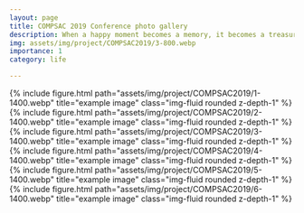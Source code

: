 ```yaml
---
layout: page
title: COMPSAC 2019 Conference photo gallery
description: When a happy moment becomes a memory, it becomes a treasure.
img: assets/img/project/COMPSAC2019/3-800.webp
importance: 1
category: life

---
```


<div class="row">
    <div class="col-sm-12 mt-9 mt-md-0">
        {% include figure.html path="assets/img/project/COMPSAC2019/1-1400.webp" title="example image" class="img-fluid rounded z-depth-1" %}
    </div>
</div>

<div class="row">
    <div class="col-sm-12 mt-9 mt-md-0">
        {% include figure.html path="assets/img/project/COMPSAC2019/2-1400.webp" title="example image" class="img-fluid rounded z-depth-1" %}
    </div>
</div>

<div class="row">
    <div class="col-sm-12 mt-9 mt-md-0">
        {% include figure.html path="assets/img/project/COMPSAC2019/3-1400.webp" title="example image" class="img-fluid rounded z-depth-1" %}
    </div>
</div>

<div class="row">
    <div class="col-sm-12 mt-9 mt-md-0">
        {% include figure.html path="assets/img/project/COMPSAC2019/4-1400.webp" title="example image" class="img-fluid rounded z-depth-1" %}
    </div>
</div>

<div class="row">
    <div class="col-sm-12 mt-9 mt-md-0">
        {% include figure.html path="assets/img/project/COMPSAC2019/5-1400.webp" title="example image" class="img-fluid rounded z-depth-1" %}
    </div>
</div>

<div class="row">
    <div class="col-sm-12 mt-9 mt-md-0">
        {% include figure.html path="assets/img/project/COMPSAC2019/6-1400.webp" title="example image" class="img-fluid rounded z-depth-1" %}
    </div>
</div>